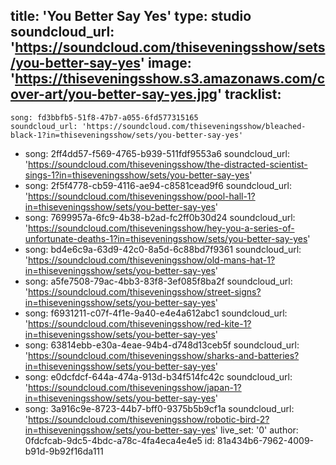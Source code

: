 title: 'You Better Say Yes'
type: studio
soundcloud_url: 'https://soundcloud.com/thiseveningsshow/sets/you-better-say-yes'
image: 'https://thiseveningsshow.s3.amazonaws.com/cover-art/you-better-say-yes.jpg'
tracklist:
  -
    song: fd3bbfb5-51f8-47b7-a055-6fd577315165
    soundcloud_url: 'https://soundcloud.com/thiseveningsshow/bleached-black-1?in=thiseveningsshow/sets/you-better-say-yes'
  -
    song: 2ff4dd57-f569-4765-b939-511fdf9553a6
    soundcloud_url: 'https://soundcloud.com/thiseveningsshow/the-distracted-scientist-sings-1?in=thiseveningsshow/sets/you-better-say-yes'
  -
    song: 2f5f4778-cb59-4116-ae94-c8581cead9f6
    soundcloud_url: 'https://soundcloud.com/thiseveningsshow/pool-hall-1?in=thiseveningsshow/sets/you-better-say-yes'
  -
    song: 7699957a-6fc9-4b38-b2ad-fc2ff0b30d24
    soundcloud_url: 'https://soundcloud.com/thiseveningsshow/hey-you-a-series-of-unfortunate-deaths-1?in=thiseveningsshow/sets/you-better-say-yes'
  -
    song: bd4e6c9a-63d9-42c0-8a5d-6c88bd7f9361
    soundcloud_url: 'https://soundcloud.com/thiseveningsshow/old-mans-hat-1?in=thiseveningsshow/sets/you-better-say-yes'
  -
    song: a5fe7508-79ac-4bb3-83f8-3ef085f8ba2f
    soundcloud_url: 'https://soundcloud.com/thiseveningsshow/street-signs?in=thiseveningsshow/sets/you-better-say-yes'
  -
    song: f6931211-c07f-4f1e-9a40-e4e4a612abc1
    soundcloud_url: 'https://soundcloud.com/thiseveningsshow/red-kite-1?in=thiseveningsshow/sets/you-better-say-yes'
  -
    song: 63814ebb-e30a-4eae-94b4-d748d13ceb5f
    soundcloud_url: 'https://soundcloud.com/thiseveningsshow/sharks-and-batteries?in=thiseveningsshow/sets/you-better-say-yes'
  -
    song: e0dcfdcf-644a-474a-913d-b34f514fc42c
    soundcloud_url: 'https://soundcloud.com/thiseveningsshow/japan-1?in=thiseveningsshow/sets/you-better-say-yes'
  -
    song: 3a916c9e-8723-44b7-bff0-9375b5b9cf1a
    soundcloud_url: 'https://soundcloud.com/thiseveningsshow/robotic-bird-2?in=thiseveningsshow/sets/you-better-say-yes'
live_set: '0'
author: 0fdcfcab-9dc5-4bdc-a78c-4fa4eca4e4e5
id: 81a434b6-7962-4009-b91d-9b92f16da111
